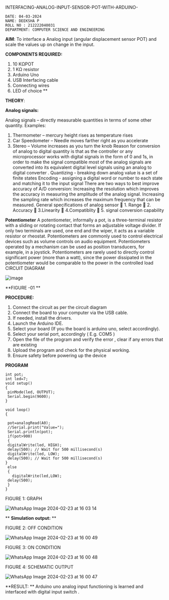  INTERFACING-ANALOG-INPUT-SENSOR-POT-WITH-ARDUINO-
```
DATE: 04-03-2024
NAME: DEEKSHA P
ROLL NO : 212222040031
DEPARTMENT: COMPUTER SCIENCE AND ENGINEERING
```


**AIM**:  To interface a Analog  input (angular displacement sensor POT) and scale the values up on change in the input.


**COMPONENTS REQUIRED:**
1.	10 KΩPOT
2.	1 KΩ resistor 
3.	Arduino Uno 
4.	USB Interfacing cable 
5.	Connecting wires 
6.	LED of choice 
**


**THEORY**: 

**Analog signals:**

Analog signals – directly measurable quantities in terms of some other quantity.
Examples:
1. Thermometer – mercury height rises as temperature rises
2. Car Speedometer – Needle moves farther right as you accelerate
3. Stereo – Volume increases as you turn the knob
Reason for conversion of analog to digital quantity is that as the controller or any microprocessor works with digital signals in the form of 0 and 1s, in order to make the signal compatible  most of the analog signals are converted into its equivalent digital level signals using an analog to digital converter .
Quantizing - breaking down analog value is a set of finite states
Encoding - assigning a digital word or number to each state and matching it to the input signal
 There are two ways to best improve accuracy of A/D conversion:
Increasing the resolution which improves the accuracy in measuring the amplitude of the analog signal.
Increasing the sampling rate which increases the maximum frequency that can be measured.
General specifications of analog sensor
	1. Range
	2. Accuracy
	3.Linearity
	4.Compatiblity
	5. signal conversion capability

**Potentiometer**
A potentiometer, informally a pot, is a three-terminal resistor with a sliding or rotating contact that forms an adjustable voltage divider. If only two terminals are used, one end and the wiper, it acts as a variable resistor or rheostat.
Potentiometers are commonly used to control electrical devices such as volume controls on audio equipment. Potentiometers operated by a mechanism can be used as position transducers, for example, in a joystick. Potentiometers are rarely used to directly control significant power (more than a watt), since the power dissipated in the potentiometer would be comparable to the power in the controlled load
CIRCUIT DIAGRAM





![image](https://user-images.githubusercontent.com/36288975/163530788-eec3cdc3-95e8-4d2d-8349-6d0ea4c9439c.png)

**FIGURE -01
**

**PROCEDURE:**

1.	Connect the circuit as per the circuit diagram 
2.	Connect the board to your computer via the USB cable.
3.	If needed, install the drivers.
4.	Launch the Arduino IDE.
5.	Select your board (If you the board is arduino uno, select accordingly).
6.	Select your serial port, accordingly ( E.g. COM5 )
7.	Open the file of the program  and verify the error , clear if any errors that are existing 
8.	Upload the program and check for the physical working. 
9.	Ensure safety before powering up the device 



**PROGRAM** 
 ```
int pot;
int led=7;
void setup()
{
  pinMode(led, OUTPUT);
  Serial.begin(9600);
}

void loop()
{
  
  pot=analogRead(A0);
  //Serial.print("Value=");
  Serial.println(pot);
  if(pot>900)
  {
  digitalWrite(led, HIGH);
  delay(500); // Wait for 500 millisecond(s)
  digitalWrite(led, LOW);
  delay(500); // Wait for 500 millisecond(s)
}
  else
  {
    digitalWrite(led,LOW);
  delay(500);
  }
}
```

FIGURE 1: GRAPH

![WhatsApp Image 2024-02-23 at 16 03 14](https://github.com/Deeksha78/EXPERIMENT-NO--02-INTERFACING-ANALOG-INPUT-SENSOR-POT-WITH-ARDUINO-/assets/128116204/5f568c69-7501-416b-b63d-00b76bf5d8f6)








**
**Simulation output:** 
**




FIGURE 2: OFF CONDITION

![WhatsApp Image 2024-02-23 at 16 00 49](https://github.com/Deeksha78/EXPERIMENT-NO--02-INTERFACING-ANALOG-INPUT-SENSOR-POT-WITH-ARDUINO-/assets/128116204/304d3afd-6eb1-4efc-82a8-e4ad2ca4225e)



FIGURE 3: ON CONDITION

![WhatsApp Image 2024-02-23 at 16 00 48](https://github.com/Deeksha78/EXPERIMENT-NO--02-INTERFACING-ANALOG-INPUT-SENSOR-POT-WITH-ARDUINO-/assets/128116204/ee0433a1-81fd-45a5-a94d-9d9f105a5d03)



FIGURE 4: SCHEMATIC OUTPUT

![WhatsApp Image 2024-02-23 at 16 00 47](https://github.com/Deeksha78/EXPERIMENT-NO--02-INTERFACING-ANALOG-INPUT-SENSOR-POT-WITH-ARDUINO-/assets/128116204/58601346-0932-407b-a47e-8bc8e6e542d5)






**RESULT: ** Arduino uno analog input functioning is learned and interfaced with digital input switch .
